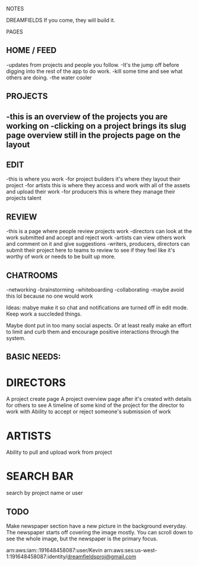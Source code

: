 NOTES

DREAMFIELDS
If you come, they will build it.

PAGES 

## HOME / FEED
  -updates from projects and people you follow.
  -It's the jump off before digging into the rest of the app to do work.
  -kill some time and see what others are doing. 
  -the water cooler

## PROJECTS
  -this is an overview of the projects you are working on
  -clicking on a project brings its slug page overview still in the projects page on the layout
  -

## EDIT 
  -this is where you work
  -for project builders it's where they layout their project
  -for artists this is where they access and work with all of the assets and upload their work
  -for producers this is where they manage their projects talent

## REVIEW
  -this is a page where people review projects work
  -directors can look at the work submitted and accept and reject work
  -artists can view others work and comment on it and give suggestions
  -writers, producers, directors can submit their project here to teams to review to see if they feel like it's worthy of work or needs to be built up more.

## CHATROOMS 
  -networking
  -brainstorming
  -whiteboarding
  -collaborating 
  -maybe avoid this lol because no one would work

Ideas:
mabye make it so chat and notifications are turned off in edit mode. Keep work a succleded things.

Maybe dont put in too many social aspects. Or at least really make an effort to limit and curb them and encourage positive interactions through the system.
  

## BASIC NEEDS:

# DIRECTORS
  A project create page
  A project overview page after it's created with details for others to see
  A timeline of some kind of the project for the director to work with
  Ability to accept or reject someone's submission of work

# ARTISTS
  Ability to pull and upload work from project

# SEARCH BAR
  search by project name or user  


## TODO
  Make newspaper section have a new picture in the background everyday. The newspaper starts off covering the image mostly. You can scroll down to see the whole image, but the newspaper is the primary focus. 


arn:aws:iam::191648458087:user/Kevin
arn:aws:ses:us-west-1:191648458087:identity/dreamfieldsproj@gmail.com